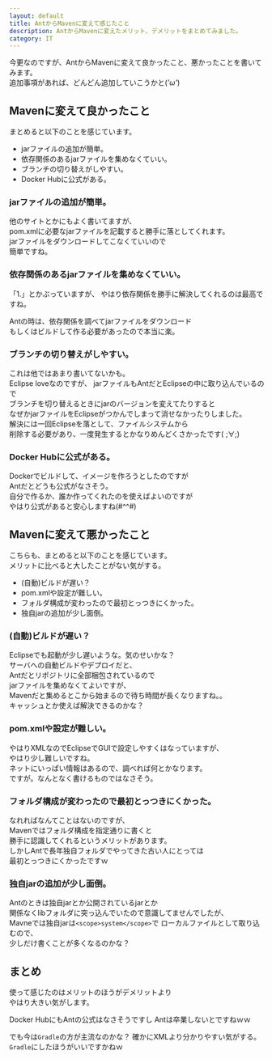 ```yaml
---
layout: default
title: AntからMavenに変えて感じたこと
description: AntからMavenに変えたメリット、デメリットをまとめてみました。
category: IT
---
```


今更なのですが、AntからMavenに変えて良かったこと、悪かったことを書いてみます。  
追加事項があれば、どんどん追加していこうかと(*'ω'*)

## Mavenに変えて良かったこと

まとめると以下のことを感じています。

- jarファイルの追加が簡単。
- 依存関係のあるjarファイルを集めなくていい。
- ブランチの切り替えがしやすい。
- Docker Hubに公式がある。


### jarファイルの追加が簡単。

他のサイトとかにもよく書いてますが、  
pom.xmlに必要なjarファイルを記載すると勝手に落としてくれます。  
jarファイルをダウンロードしてこなくていいので  
簡単ですね。

### 依存関係のあるjarファイルを集めなくていい。

「1.」とかぶっていますが、
やはり依存関係を勝手に解決してくれるのは最高ですね。  

Antの時は、依存関係を調べてjarファイルをダウンロード  
もしくはビルドして作る必要があったので本当に楽。

### ブランチの切り替えがしやすい。

これは他ではあまり書いてないかも。  
Eclipse loveなのですが、
jarファイルもAntだとEclipseの中に取り込んでいるので  
ブランチを切り替えるときにjarのバージョンを変えてたりすると  
なぜかjarファイルをEclipseがつかんでしまって消せなかったりしました。  
解決には一回Eclipseを落として、ファイルシステムから  
削除する必要があり、一度発生するとかなりめんどくさかったです( ;∀;)

### Docker Hubに公式がある。

Dockerでビルドして、イメージを作ろうとしたのですが  
Antだとどうも公式がなさそう。  
自分で作るか、誰か作ってくれたのを使えばよいのですが  
やはり公式があると安心しますね(#^^#)


## Mavenに変えて悪かったこと

こちらも、まとめると以下のことを感じています。  
メリットに比べると大したことがない気がする。

- (自動)ビルドが遅い？
- pom.xmlや設定が難しい。
- フォルダ構成が変わったので最初とっつきにくかった。
- 独自jarの追加が少し面倒。

### (自動)ビルドが遅い？
  
Eclipseでも起動が少し遅いような。気のせいかな？  
サーバへの自動ビルドやデプロイだと、  
Antだとリポジトリに全部梱包されているので  
jarファイルを集めなくてよいですが、  
Mavenだと集めるとこから始まるので待ち時間が長くなりますね。。  
キャッシュとか使えば解決できるのかな？

### pom.xmlや設定が難しい。

やはりXMLなのでEclipseでGUIで設定しやすくはなっていますが、  
やはり少し難しいですね。  
ネットにいっぱい情報はあるので、調べれば何とかなります。  
ですが。なんとなく書けるものではなさそう。

### フォルダ構成が変わったので最初とっつきにくかった。

なれればなんてことはないのですが、  
Mavenではフォルダ構成を指定通りに書くと  
勝手に認識してくれるというメリットがあります。  
しかしAntで長年独自フォルダでやってきた古い人にとっては  
最初とっつきにくかったですｗ

### 独自jarの追加が少し面倒。

Antのときは独自jarとか公開されているjarとか  
関係なくlibフォルダに突っ込んでいたので意識してませんでしたが、  
Mavneでは独自jarは`<scope>system</scope>`で
ローカルファイルとして取り込むので、  
少しだけ書くことが多くなるのかな？

## まとめ

使って感じたのはメリットのほうがデメリットより  
やはり大きい気がします。

Docker HubにもAntの公式はなさそうですし
Antは卒業しないとですねｗｗ

でも今は`Gradle`の方が主流なのかな？
確かにXMLより分かりやすい気がする。
`Gradle`にしたほうがいいですかねｗ